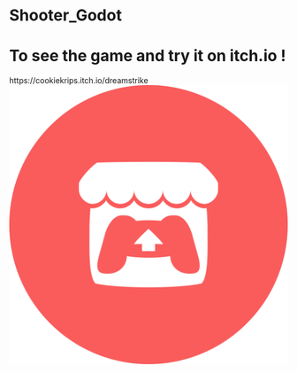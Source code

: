 # Shooter_Godot

<h1 style="width:500%;">To see the game and try it on itch.io !</h1>
https://cookiekrips.itch.io/dreamstrike
<img src="./svgviewer-output.svg" alt="" />
